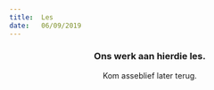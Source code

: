 ```yaml
---
title:  Les
date:   06/09/2019
---
```


### <center>Ons werk aan hierdie les.</center>
<center>Kom asseblief later terug.</center>